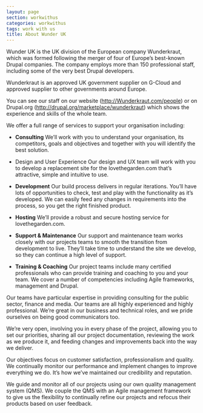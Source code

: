 ```yaml
---
layout: page
section: workwithus
categories: workwithus
tags: work with us
title: About Wunder UK
---
```


Wunder UK is the UK division of the European company Wunderkraut, which was formed following the merger of four of Europe’s best-known Drupal companies. The company employs more than 150 professional staff, including some of the very best Drupal developers.

Wunderkraut is an approved UK government supplier on G-Cloud and approved supplier to other governments around Europe.

You can see our staff on our website (http://Wunderkraut.com/people) or on Drupal.org (http://drupal.org/marketplace/wunderkraut) which shows the experience and skills of the whole team.

We offer a full range of services to support your organisation including:

*	**Consulting**
We’ll work with you to understand your organisation, its competitors, goals and objectives and together with you will identify the best solution.

*	Design and User Experience
Our design and UX team will work with you to develop a replacement site for the lovethegarden.com that’s attractive, simple and intuitive to use.

*	**Development**
Our build process delivers in regular iterations. You’ll have lots of opportunities to check, test and play with the functionality as it’s developed. We can easily feed any changes in requirements into the process, so you get the right finished product.

*	**Hosting**
We’ll provide a robust and secure hosting service for lovethegarden.com.

*	**Support & Maintenance**
Our support and maintenance team works closely with our projects teams to smooth the transition from development to live. They’ll take time to understand the site we develop, so they can continue a high level of support.

*	**Training & Coaching**
Our project teams include many certified professionals who can provide training and coaching to you and your team. We cover a number of competencies including Agile frameworks, management and Drupal.

Our teams have particular expertise in providing consulting for the public sector, finance and media. Our teams are all highly experienced and highly professional. We’re great in our business and technical roles, and we pride ourselves on being good communicators too.

We’re very open, involving you in every phase of the project, allowing you to set our priorities, sharing all our project documentation, reviewing the work as we produce it, and feeding changes and improvements back into the way we deliver.

Our objectives focus on customer satisfaction, professionalism and quality. We continually monitor our performance and implement changes to improve everything we do. It’s how we’ve maintained our credibility and reputation.

We guide and monitor all of our projects using our own quality management system (QMS). We couple the QMS with an Agile management framework to give us the flexibility to continually refine our projects and refocus their products based on user feedback.
